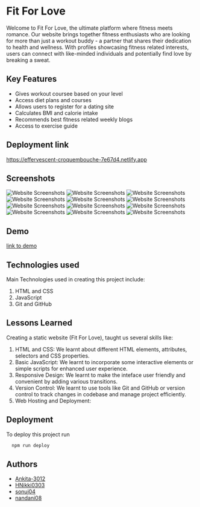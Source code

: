 
# Fit For Love

Welcome to Fit For Love, the ultimate platform where fitness meets romance. Our website brings together fitness enthusiasts who are looking for more than just a workout buddy - a partner that shares their dedication to health and wellness. With profiles showcasing fitness related interests, users can connect with like-minded individuals and potentially find love by breaking a sweat.


## Key Features

- Gives workout coursee based on your level
- Access diet plans and courses
- Allows users to register for a dating site
- Calculates BMI and calorie intake
- Recommends best fitness related weekly blogs
- Access to exercise guide

## Deployment link

https://effervescent-croquembouche-7e67d4.netlify.app

## Screenshots

![Website Screenshots](https://drive.google.com/file/d/1Dj7lkXkZHZXOQyPUqcXqma86YM3ps3aV/view?usp=sharing)
![Website Screenshots](https://drive.google.com/file/d/1kohcGzJkYU6lOieNDNC5w73SwnNYvMGU/view?usp=sharing)
![Website Screenshots](https://drive.google.com/file/d/1IdzOa_j3arnqW5MDR0578eYSORop9rCh/view?usp=sharing)
![Website Screenshots](https://drive.google.com/file/d/1_sH7iYHKEvpi3F8Ax1OI9hMGDIQPRgWs/view?usp=sharing)
![Website Screenshots](https://drive.google.com/file/d/1YVRKRgmYuLvZ8pBJqvp8KjEOhkvckYfX/view?usp=sharing)
![Website Screenshots](https://drive.google.com/file/d/1YQs7RGFTAq_rhx-BqthFWAGdq0efdiS5/view?usp=sharing)
![Website Screenshots](https://drive.google.com/file/d/1JkysXJsbic1yYXXAxQaxe84UExrt0hWw/view?usp=sharing)
![Website Screenshots](https://drive.google.com/file/d/1wfavuvchVinfXmG8xT53VejEs4C4ykiH/view?usp=sharing)
![Website Screenshots](https://drive.google.com/file/d/1WVU5lM-lR_Q8A_KFoIAEAgLk1iBz23cz/view?usp=sharing)
![Website Screenshots](https://drive.google.com/file/d/112n_J80kfrRuQrekyDQGvO6fqGcvbElX/view?usp=sharing)
![Website Screenshots](https://drive.google.com/file/d/1ntPvYJiav-6oHnhguoqka7gYEZVoYO-0/view?usp=sharing)
![Website Screenshots](https://drive.google.com/file/d/1F_nw2sVqpXNyIR9Mu4LG3FdRNWF63WDN/view?usp=sharing)



## Demo

[link to demo](https://drive.google.com/file/d/1OiT9V-ZoyxF7uL1K2Bld3S8iE2eawlOG/view?usp=sharing)


## Technologies used
 Main Technologies used in creating this project include:
 1. HTML and CSS
 2. JavaScript
 3. Git and GitHub
## Lessons Learned

Creating a static website (Fit For Love), taught us several skills like:
1. HTML and CSS: We learnt about different HTML elements, attributes, selectors and CSS properties.
2. Basic JavaScript: We learnt to incorporate some interactive elements or simple scripts for enhanced user experience.
3. Responsive Design: We learnt to make the inteface user friendly and convenient by adding various transitions.
4. Version Control: We learnt to use tools like Git and GitHub or version control to track changes in codebase and manage project efficiently.
5. Web Hosting and Deployment:
 

## Deployment

To deploy this project run

```bash
  npm run deploy
```


## Authors

- [Ankita-3012](https://github.com/Ankita-3012)
- [HNikki0303](https://github.com/HNikki0303)
- [sonuj04](https://github.com/sonuj04)
- [nandani08](https://github.com/nandani08)


